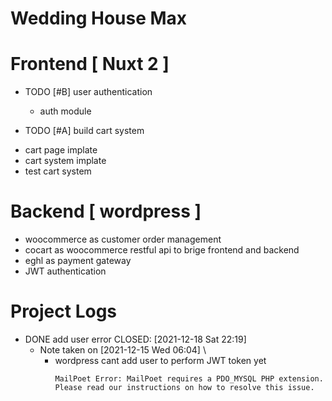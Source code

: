 # Wedding House Max

# Frontend [ Nuxt 2 ]
* TODO [#B] user authentication
  - auth module

* TODO [#A] build cart system
 - cart page implate
 - cart system implate
 - test cart system

# Backend [ wordpress ]
  - woocommerce as customer order management
  - cocart as woocommerce restful api to brige frontend and backend
  - eghl as payment gateway
  - JWT authentication

 # Project Logs
* DONE add user error
  CLOSED: [2021-12-18 Sat 22:19]
  - Note taken on [2021-12-15 Wed 06:04] \\
    - wordpress cant add user to perform JWT token yet
       ```
       MailPoet Error: MailPoet requires a PDO_MYSQL PHP extension. Please read our instructions on how to resolve this issue.
